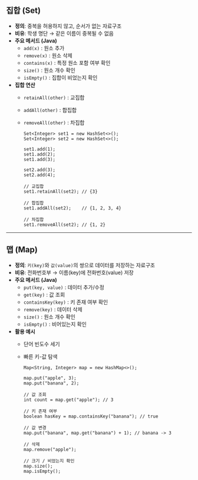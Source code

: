 ## 집합 (Set)
- **정의**: 중복을 허용하지 않고, 순서가 없는 자료구조  
- **비유**: 학생 명단 → 같은 이름이 중복될 수 없음  
- **주요 메서드 (Java)**
  - `add(x)` : 원소 추가
  - `remove(x)` : 원소 삭제
  - `contains(x)` : 특정 원소 포함 여부 확인
  - `size()` : 원소 개수 확인
  - `isEmpty()` : 집합이 비었는지 확인
- **집합 연산**
  - `retainAll(other)` : 교집합  
  - `addAll(other)` : 합집합  
  - `removeAll(other)` : 차집합
  
    ```
    Set<Integer> set1 = new HashSet<>();
    Set<Integer> set2 = new HashSet<>();
    
    set1.add(1);
    set1.add(2);
    set1.add(3);
    
    set2.add(3);
    set2.add(4);
    
    // 교집합
    set1.retainAll(set2); // {3}
    
    // 합집합
    set1.addAll(set2);    // {1, 2, 3, 4}
    
    // 차집합
    set1.removeAll(set2); // {1, 2}
    ```
---

## 맵 (Map)
- **정의**: `키(key)`와 `값(value)`의 쌍으로 데이터를 저장하는 자료구조  
- **비유**: 전화번호부 → 이름(key)에 전화번호(value) 저장  
- **주요 메서드 (Java)**
  - `put(key, value)` : 데이터 추가/수정
  - `get(key)` : 값 조회
  - `containsKey(key)` : 키 존재 여부 확인
  - `remove(key)` : 데이터 삭제
  - `size()` : 원소 개수 확인
  - `isEmpty()` : 비어있는지 확인
- **활용 예시**
  - 단어 빈도수 세기
  - 빠른 키-값 탐색
    
    ```
    Map<String, Integer> map = new HashMap<>();

    map.put("apple", 3);
    map.put("banana", 2);
    
    // 값 조회
    int count = map.get("apple"); // 3
    
    // 키 존재 여부
    boolean hasKey = map.containsKey("banana"); // true
    
    // 값 변경
    map.put("banana", map.get("banana") + 1); // banana -> 3
    
    // 삭제
    map.remove("apple");
    
    // 크기 / 비었는지 확인
    map.size();
    map.isEmpty();

    ```
